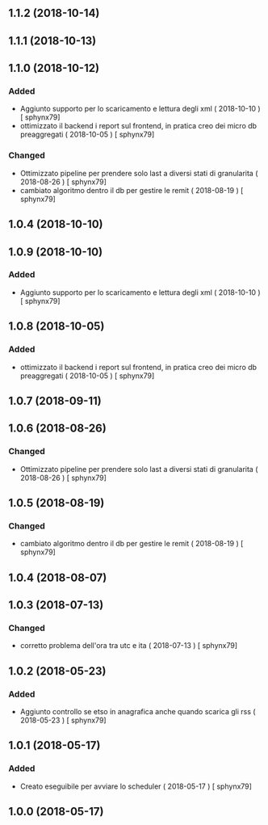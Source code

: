 ## 1.1.2 (2018-10-14)


## 1.1.1 (2018-10-13)


## 1.1.0 (2018-10-12)
### Added
-  Aggiunto supporto per lo scaricamento e lettura degli xml  ( 2018-10-10 ) [ sphynx79]
-  ottimizzato il backend i report sul frontend, in pratica creo dei micro db preaggregati  ( 2018-10-05 ) [ sphynx79]

### Changed
-  Ottimizzato pipeline per prendere solo last a diversi stati di granularita  ( 2018-08-26 ) [ sphynx79]
-  cambiato algoritmo dentro il db per gestire le remit  ( 2018-08-19 ) [ sphynx79]



## 1.0.4 (2018-10-10)


## 1.0.9 (2018-10-10)
### Added
-  Aggiunto supporto per lo scaricamento e lettura degli xml  ( 2018-10-10 ) [ sphynx79]



## 1.0.8 (2018-10-05)
### Added
-  ottimizzato il backend i report sul frontend, in pratica creo dei micro db preaggregati  ( 2018-10-05 ) [ sphynx79]



## 1.0.7 (2018-09-11)


## 1.0.6 (2018-08-26)
### Changed
-  Ottimizzato pipeline per prendere solo last a diversi stati di granularita  ( 2018-08-26 ) [ sphynx79]



## 1.0.5 (2018-08-19)
### Changed
-  cambiato algoritmo dentro il db per gestire le remit  ( 2018-08-19 ) [ sphynx79]



## 1.0.4 (2018-08-07)


## 1.0.3 (2018-07-13)
### Changed
-  corretto problema dell'ora tra utc e ita  ( 2018-07-13 ) [ sphynx79]



## 1.0.2 (2018-05-23)
### Added
-  Aggiunto controllo se etso in anagrafica anche quando scarica gli rss  ( 2018-05-23 ) [ sphynx79]



## 1.0.1 (2018-05-17)
### Added
-  Creato eseguibile per avviare lo scheduler  ( 2018-05-17 ) [ sphynx79]



## 1.0.0 (2018-05-17)



